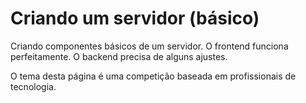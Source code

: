 # Criando um servidor (básico)
Criando componentes básicos de um servidor.
O frontend funciona perfeitamente.
O backend precisa de alguns ajustes.

O tema desta página é uma competição baseada em profissionais de tecnologia.
